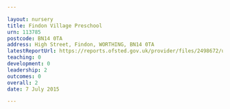 ```yaml
---

layout: nursery
title: Findon Village Preschool
urn: 113785
postcode: BN14 0TA
address: High Street, Findon, WORTHING, BN14 0TA
latestReportUrl: https://reports.ofsted.gov.uk/provider/files/2498672/urn/113785.pdf
teaching: 0
development: 0
leadership: 2
outcomes: 0
overall: 2
date: 7 July 2015

---
```

